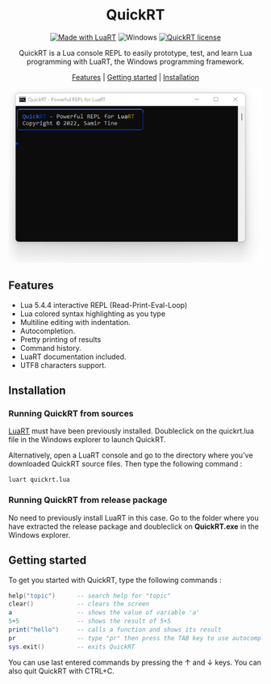 <div align="center">

# QuickRT

[![Made with LuaRT](https://badgen.net/badge/Made%20with/LuaRT/yellow)](https://www.luart.org/)
![Windows](https://badgen.net/badge/Windows/Vista%20and%20later/blue?icon=windows)
[![QuickRT license](https://badgen.net/badge/License/MIT/green)](#)

QuickRT is a Lua console REPL to easily prototype, test, and learn Lua programming with LuaRT, the Windows programming framework.

[Features](#features) |
[Getting started](#getting-started) |
[Installation](#installation) 

![Demo][demo] 
</div>

## Features

- Lua 5.4.4 interactive REPL (Read-Print-Eval-Loop)
- Lua colored syntax highlighting as you type
- Multiline editing with indentation.
- Autocompletion.
- Pretty printing of results
- Command history.
- LuaRT documentation included.
- UTF8 characters support.

## Installation

### Running QuickRT from sources
[LuaRT](https://www.luart.org) must have been previously installed. Doubleclick on the quickrt.lua file in the Windows explorer to launch QuickRT.

Alternatively, open a LuaRT console and go to the directory where you've downloaded QuickRT source files.
Then type the following command :

```batch
luart quickrt.lua
```
### Running QuickRT from release package
No need to previously install LuaRT in this case.
Go to the folder where you have extracted the release package and doubleclick on **QuickRT.exe** in the Windows explorer.

## Getting started

To get you started with QuickRT, type the following commands :

```lua
help("topic")      -- search help for "topic"
clear()            -- clears the screen
a                  -- shows the value of variable 'a'
5+5                -- shows the result of 5+5
print("hello")     -- calls a function and shows its result
pr                 -- type "pr" then press the TAB key to use autocompletion (should find 'print')
sys.exit()         -- exits QuickRT
```

You can use last entered commands by pressing the &#8593; and &#8595; keys.
You can also quit QuickRT with CTRL+C.

[demo]: contrib/QuickRT.webp
